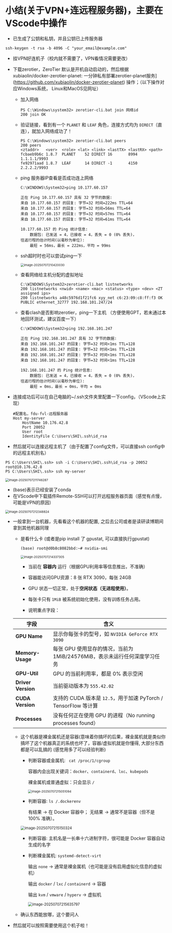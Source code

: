 # 小结(关于VPN+连远程服务器)，主要在VScode中操作

* 已生成了公钥和私钥，并且公钥已上传服务器

```
ssh-keygen -t rsa -b 4096 -C "your_email@example.com"
```



* 挂VPN好连机子（校内就不需要了，VPN看情况需要更改）

* 下载zerotier，ZeroTier 默认是开机自动启动的，然后根据 xubiaolin/docker-zerotier-planet: 一分钟私有部署zerotier-planet服务](https://github.com/xubiaolin/docker-zerotier-planet) 操作；（以下操作对应Windows系统， Linux和MacOS见网址）

  * 加入网络

    ```
    PS C:\Windows\system32> zerotier-cli.bat join 网络id
    200 join OK
    ```

  * 验证链接，看到有一个 `PLANET` 和 `LEAF` 角色，连接方式均为 `DIRECT`（直连），就加入网络成功了！

    ```
    PS C:\Windows\system32> zerotier-cli.bat peers
    200 peers
    <ztaddr>   <ver>  <role> <lat> <link> <lastTX> <lastRX> <path>
    fcbaeb9b6c 1.8.7  PLANET    52 DIRECT 16       8994     1.1.1.1/9993
    fe92971aad 1.8.7  LEAF      14 DIRECT -1       4150     2.2.2.2/9993
    ```

  * ping 服务器IP查看是否成功连上网络

    ```
    C:\WINDOWS\System32>ping 10.177.60.157
    
    正在 Ping 10.177.60.157 具有 32 字节的数据:
    来自 10.177.60.157 的回复: 字节=32 时间=222ms TTL=64
    来自 10.177.60.157 的回复: 字节=32 时间=56ms TTL=64
    来自 10.177.60.157 的回复: 字节=32 时间=57ms TTL=64
    来自 10.177.60.157 的回复: 字节=32 时间=61ms TTL=64
    
    10.177.60.157 的 Ping 统计信息:
        数据包: 已发送 = 4，已接收 = 4，丢失 = 0 (0% 丢失)，
    往返行程的估计时间(以毫秒为单位):
        最短 = 56ms，最长 = 222ms，平均 = 99ms
    ```

  * ssh超时时也可以尝试ping一下

    <img src="C:\Users\SHI\AppData\Roaming\Typora\typora-user-images\image-20250707210420030.png" alt="image-20250707210420030" style="zoom:67%;" />

  * 查看网络给主机分配的虚拟地址

    ```
    C:\WINDOWS\System32>zerotier-cli.bat listnetworks
    200 listnetworks <nwid> <name> <mac> <status> <type> <dev> <ZT assigned ips>
    200 listnetworks a48c5976d1f21fc6 xyy_net c6:23:09:c8:ff:f3 OK PUBLIC ethernet_32777 192.168.101.247/24
    ```

  * 查看clash是否影响zerotier，ping一下主机 （方便使用GPT，若未通过本地回环测试，建议百度一下）

    ```
    C:\WINDOWS\System32>ping 192.168.101.247
    
    正在 Ping 192.168.101.247 具有 32 字节的数据:
    来自 192.168.101.247 的回复: 字节=32 时间<1ms TTL=128
    来自 192.168.101.247 的回复: 字节=32 时间<1ms TTL=128
    来自 192.168.101.247 的回复: 字节=32 时间<1ms TTL=128
    来自 192.168.101.247 的回复: 字节=32 时间<1ms TTL=128
    
    192.168.101.247 的 Ping 统计信息:
        数据包: 已发送 = 4，已接收 = 4，丢失 = 0 (0% 丢失)，
    往返行程的估计时间(以毫秒为单位):
        最短 = 0ms，最长 = 0ms，平均 = 0ms
    ```

* 连接成功后可以在自己电脑的~/.ssh文件夹里配置一下config，（VScode上实现）

  ```
  #配置名，fdu-fvl-远程服务器
  Host my-server
      HostName 10.176.42.8
      Port 20052
      User root
      IdentityFile C:\Users\SHI\.ssh\id_rsa
  ```

* 然后就可以连接远程主机了（由于配置了config文件，可以直接ssh config中的远程主机别名）

```
PS C:\Users\SHI\.ssh> ssh -i C:\Users\SHI\.ssh\id_rsa -p 20052 root@10.176.42.8
PS C:\Users\SHI\.ssh> ssh my-server
```

<img src="C:\Users\SHI\AppData\Roaming\Typora\typora-user-images\image-20250707211746287.png" alt="image-20250707211746287" style="zoom:67%;" />

* (base)表示已经安装了conda
* 在VScode中下载插件Remote-SSH可以打开远程服务器页面（感觉有点慢，可能是VPN的原因）

<img src="C:\Users\SHI\AppData\Roaming\Typora\typora-user-images\image-20250707212348824.png" alt="image-20250707212348824" style="zoom:67%;" />

* 一般拿到一台机器，先看看这个机器的配置, 之后去公司或者是读研读博期间拿到其他机器同理

  * 是看什么卡 (或者是pip install 了 gpustat, 可以直接执行gpustat)

    ```
    (base) root@d0b8c8082bbd:~# nvidia-smi
    ```

    <img src="C:\Users\SHI\AppData\Roaming\Typora\typora-user-images\image-20250707214337305.png" alt="image-20250707214337305" style="zoom:67%;" />

    - 当前在 **容器内** 运行（根据GPU利用率等信息推出，不准确）

    - 容器能访问GPU资源：8 张 RTX 3090，每张 24GB

    - GPU 状态一切正常，处于**空闲状态（无进程使用）**。

    - 每张卡只有 `1MiB` 被系统初始化使用，没有训练任务占用。
    - 说明重点字段：

  | 字段               | 含义                                                         |
  | ------------------ | ------------------------------------------------------------ |
  | **GPU Name**       | 显示你每张卡的型号，如 `NVIDIA GeForce RTX 3090`             |
  | **Memory-Usage**   | 每张 GPU 使用显存的情况，当前为 1MiB/24576MiB，表示未运行任何深度学习任务 |
  | **GPU-Util**       | GPU 的当前利用率，都是 0% 表示空闲                           |
  | **Driver Version** | 当前驱动版本为 `555.42.02`                                   |
  | **CUDA Version**   | 支持的 CUDA 版本是 `12.5`，用于加速 PyTorch / TensorFlow 等计算 |
  | **Processes**      | 没有任何正在使用 GPU 的进程（No running processes found）    |

  * 这个机器是裸金属机还是容器(意味着你搞坏的后果，裸金属机就是类似你搞坏了这个机器真正的系统也坏了，容器/虚拟机就是你懂得, 大部分东西都是可以乱搞的 (感觉用多了可以经验判断)

    * 判断容器或金属机: ` cat /proc/1/cgroup`

      容器内会出现关键词：`docker`、`containerd`、`lxc`、`kubepods`

      裸金属机或普通虚拟：只会显示 `/`

      <img src="C:\Users\SHI\AppData\Roaming\Typora\typora-user-images\image-20250707215051094.png" alt="image-20250707215051094" style="zoom:67%;" />

    * 判断容器: `ls /.dockerenv` 

      有结果 → 在 Docker 容器中；	无结果 → 通常不是容器（但不是 100% 准确）。

    <img src="C:\Users\SHI\AppData\Roaming\Typora\typora-user-images\image-20250707215150324.png" alt="image-20250707215150324" style="zoom:80%;" />

    * 判断容器: 主机名是一长串十六进制字符，很可能是 Docker 容器自动生成的名字

    * 判断裸金属机: `systemd-detect-virt`

      输出 `none` → 通常是裸金属机（也可能是没有启用虚拟化信息的虚拟机）

      输出 `docker` / `lxc` / `containerd` → 容器

      输出 `kvm` / `vmware` / `hyperv` → 虚拟机

      <img src="C:\Users\SHI\AppData\Roaming\Typora\typora-user-images\image-20250707215635797.png" alt="image-20250707215635797" style="zoom:80%;" />

  * 确认东西能放哪，这个要问人

* 然后就可以按照需要使用这个机子啦！

